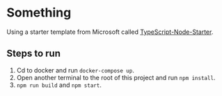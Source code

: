 # Something

Using a starter template from Microsoft called [TypeScript-Node-Starter](https://github.com/Microsoft/TypeScript-Node-Starter).

## Steps to run
1. Cd to docker and run `docker-compose up`.
2. Open another terminal to the root of this project and run `npm install`.
3. `npm run build` and `npm start`. 